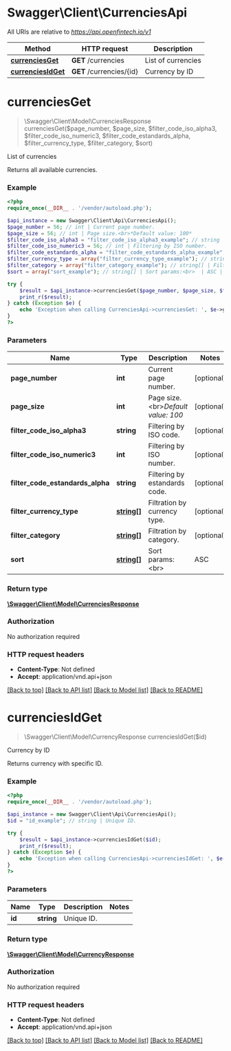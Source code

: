 # Swagger\Client\CurrenciesApi

All URIs are relative to *https://api.openfintech.io/v1*

Method | HTTP request | Description
------------- | ------------- | -------------
[**currenciesGet**](CurrenciesApi.md#currenciesGet) | **GET** /currencies | List of currencies
[**currenciesIdGet**](CurrenciesApi.md#currenciesIdGet) | **GET** /currencies/{id} | Currency by ID


# **currenciesGet**
> \Swagger\Client\Model\CurrenciesResponse currenciesGet($page_number, $page_size, $filter_code_iso_alpha3, $filter_code_iso_numeric3, $filter_code_estandards_alpha, $filter_currency_type, $filter_category, $sort)

List of currencies

Returns all available currencies.

### Example
```php
<?php
require_once(__DIR__ . '/vendor/autoload.php');

$api_instance = new Swagger\Client\Api\CurrenciesApi();
$page_number = 56; // int | Current page number.
$page_size = 56; // int | Page size.<br>*Default value: 100*
$filter_code_iso_alpha3 = "filter_code_iso_alpha3_example"; // string | Filtering by ISO code.
$filter_code_iso_numeric3 = 56; // int | Filtering by ISO number.
$filter_code_estandards_alpha = "filter_code_estandards_alpha_example"; // string | Filtering by estandards code.
$filter_currency_type = array("filter_currency_type_example"); // string[] | Filtration by currency type.
$filter_category = array("filter_category_example"); // string[] | Filtration by category.
$sort = array("sort_example"); // string[] | Sort params:<br>  | ASC | DESC | |-----|------| | name | -name | | type | -type | | category | -category | | code | -code | | code_iso_alpha3 | -code_iso_alpha3 | | code_iso_numeric3 | -code_iso_numeric3 | | code_estandards_alpha | -code_estandards_alpha |

try {
    $result = $api_instance->currenciesGet($page_number, $page_size, $filter_code_iso_alpha3, $filter_code_iso_numeric3, $filter_code_estandards_alpha, $filter_currency_type, $filter_category, $sort);
    print_r($result);
} catch (Exception $e) {
    echo 'Exception when calling CurrenciesApi->currenciesGet: ', $e->getMessage(), PHP_EOL;
}
?>
```

### Parameters

Name | Type | Description  | Notes
------------- | ------------- | ------------- | -------------
 **page_number** | **int**| Current page number. | [optional]
 **page_size** | **int**| Page size.&lt;br&gt;*Default value: 100* | [optional]
 **filter_code_iso_alpha3** | **string**| Filtering by ISO code. | [optional]
 **filter_code_iso_numeric3** | **int**| Filtering by ISO number. | [optional]
 **filter_code_estandards_alpha** | **string**| Filtering by estandards code. | [optional]
 **filter_currency_type** | [**string[]**](../Model/string.md)| Filtration by currency type. | [optional]
 **filter_category** | [**string[]**](../Model/string.md)| Filtration by category. | [optional]
 **sort** | [**string[]**](../Model/string.md)| Sort params:&lt;br&gt;  | ASC | DESC | |-----|------| | name | -name | | type | -type | | category | -category | | code | -code | | code_iso_alpha3 | -code_iso_alpha3 | | code_iso_numeric3 | -code_iso_numeric3 | | code_estandards_alpha | -code_estandards_alpha | | [optional]

### Return type

[**\Swagger\Client\Model\CurrenciesResponse**](../Model/CurrenciesResponse.md)

### Authorization

No authorization required

### HTTP request headers

 - **Content-Type**: Not defined
 - **Accept**: application/vnd.api+json

[[Back to top]](#) [[Back to API list]](../../README.md#documentation-for-api-endpoints) [[Back to Model list]](../../README.md#documentation-for-models) [[Back to README]](../../README.md)

# **currenciesIdGet**
> \Swagger\Client\Model\CurrencyResponse currenciesIdGet($id)

Currency by ID

Returns currency with specific ID.

### Example
```php
<?php
require_once(__DIR__ . '/vendor/autoload.php');

$api_instance = new Swagger\Client\Api\CurrenciesApi();
$id = "id_example"; // string | Unique ID.

try {
    $result = $api_instance->currenciesIdGet($id);
    print_r($result);
} catch (Exception $e) {
    echo 'Exception when calling CurrenciesApi->currenciesIdGet: ', $e->getMessage(), PHP_EOL;
}
?>
```

### Parameters

Name | Type | Description  | Notes
------------- | ------------- | ------------- | -------------
 **id** | **string**| Unique ID. |

### Return type

[**\Swagger\Client\Model\CurrencyResponse**](../Model/CurrencyResponse.md)

### Authorization

No authorization required

### HTTP request headers

 - **Content-Type**: Not defined
 - **Accept**: application/vnd.api+json

[[Back to top]](#) [[Back to API list]](../../README.md#documentation-for-api-endpoints) [[Back to Model list]](../../README.md#documentation-for-models) [[Back to README]](../../README.md)

